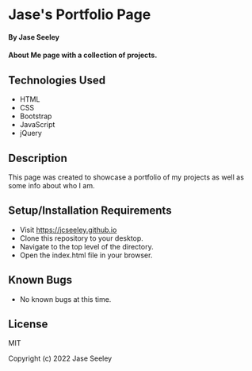 # Jase's Portfolio Page

#### By Jase Seeley

#### About Me page with a collection of projects. 

## Technologies Used

* HTML
* CSS
* Bootstrap
* JavaScript
* jQuery

## Description

This page was created to showcase a portfolio of my projects as well as some info about who I am.

## Setup/Installation Requirements
 
* Visit https://jcseeley.github.io
* Clone this repository to your desktop.
* Navigate to the top level of the directory.
* Open the index.html file in your browser.

## Known Bugs

* No known bugs at this time.

## License

MIT

Copyright (c) 2022 Jase Seeley
